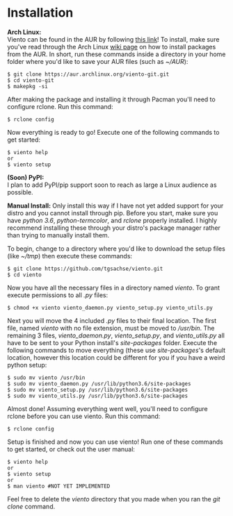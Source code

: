 # Installation
**Arch Linux:**  
Viento can be found in the AUR by following [this link](https://aur.archlinux.org/packages/viento-git/)! To install, make sure you've read through the Arch Linux [wiki page](https://wiki.archlinux.org/index.php/Arch_User_Repository#Installing_packages) on how to install packages from the AUR. In short, run these commands inside a directory in your home folder where you'd like to save your AUR files (such as *~/AUR*):
```
$ git clone https://aur.archlinux.org/viento-git.git
$ cd viento-git
$ makepkg -si
```
After making the package and installing it through Pacman you'll need to configure rclone. Run this command:
```
$ rclone config
```
Now everything is ready to go! Execute one of the following commands to get started:
```
$ viento help
or
$ viento setup
```

**(Soon) PyPI:**  
I plan to add PyPI/pip support soon to reach as large a Linux audience as possible.


**Manual Install:**
Only install this way if I have not yet added support for your distro and you cannot install through pip. Before you start, make sure you have *python 3.6*, *python-termcolor*, and *rclone* properly installed. I highly recommend installing these through your distro's package manager rather than trying to manually install them.

To begin, change to a directory where you'd like to download the setup files (like *~/tmp*) then execute these commands:
```
$ git clone https://github.com/tgsachse/viento.git
$ cd viento
```
Now you have all the necessary files in a directory named *viento*. To grant execute permissions to all *.py* files:
```
$ chmod +x viento viento_daemon.py viento_setup.py viento_utils.py
```
Next you will move the 4 included *.py* files to their final location. The first file, named *viento* with no file extension, must be moved to */usr/bin*. The remaining 3 files, *viento_daemon.py*, *viento_setup.py*, and *viento_utils.py* all have to be sent to your Python install's *site-packages* folder. Execute the following commands to move everything (these use *site-packages*'s default location, however this location could be different for you if you have a weird python setup:
```
$ sudo mv viento /usr/bin
$ sudo mv viento_daemon.py /usr/lib/python3.6/site-packages
$ sudo mv viento_setup.py /usr/lib/python3.6/site-packages
$ sudo mv viento_utils.py /usr/lib/python3.6/site-packages
```
Almost done! Assuming everything went well, you'll need to configure rclone before you can use viento. Run this command:
```
$ rclone config
```
Setup is finished and now you can use viento! Run one of these commands to get started, or check out the user manual:
```
$ viento help
or
$ viento setup
or
$ man viento #NOT YET IMPLEMENTED
```
Feel free to delete the *viento* directory that you made when you ran the *git clone* command.
